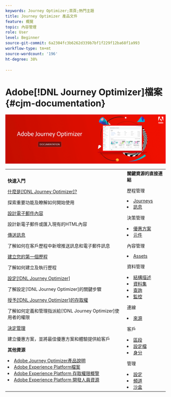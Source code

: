```yaml
---
keywords: Journey Optimizer;首頁;熱門主題
title: Journey Optimizer 產品文件
feature: 概覽
topic: 內容管理
role: User
level: Beginner
source-git-commit: 6a2304fc3b6262d339b7bf1f229f12ba68f1a993
workflow-type: tm+mt
source-wordcount: '196'
ht-degree: 38%

---
```


# Adobe[!DNL Journey Optimizer]檔案 {#cjm-documentation}

![](using/assets/do-not-localize/banner-cjm.png)


<table style="table-layout:fixed">
<tr>
  <td>
    <div><strong>快速入門</strong>
    </div>
    <p>
    <em></em>
    <p>
    <div>
      <a href="using/get-started.md">什麼是[!DNL Journey Optimizer]?</a>
    </div>
    <p>探索重要功能及瞭解如何開始使用
    <p>
    <div>
      <a href="using/design-emails.md">設計電子郵件內容</a>
    </div>
    <p>
    設計新電子郵件或匯入現有的HTML內容
    <p>
    <div>
      <a href="using/building-journeys/journeys-message.md">傳送訊息</a>
    </div>
    <p>了解如何在客戶歷程中新增推送訊息和電子郵件訊息
    <p>
    <div>
    <a href="using/building-journeys/journeys-uc.md">建立您的第一個歷程</a>
    </div>
    <p>了解如何建立及執行歷程
    <p>
    <div>
    <a href="using/configuration/get-started-configuration.md">設定[!DNL Journey Optimizer]</a>
    </div>
    <p>了解設定[!DNL Journey Optimizer]的關鍵步驟
    <p>
    <div>
    <a href="using/administration/permissions-overview.md">授予[!DNL Journey Optimizer]的存取權</a>
    </div>
    <p>了解如何定義和管理指派給[!DNL Journey Optimizer]使用者的權限
    <p>
    <div>
    <a href="using/offers/get-started/starting-offer-decisioning.md">決定管理</a>
    </div>
    <p>建立優惠方案，並將最佳優惠方案和體驗提供給客戶
    <p>
    <p>
    <div><strong>其他資源</strong>
    </div>
    <p>
    <p>
    <div>
    <li>
      <a href="https://helpx.adobe.com/legal/product-descriptions/adobe-journey-optimizer.html" target="_blank">Adobe Journey Optimizer產品說明</a>
    </li>
    </div>
    <div>
    <li>
      <a href="https://experienceleague.adobe.com/docs/experience-platform/landing/home.html?lang=zh-Hant" target="_blank">Adobe Experience Platform檔案</a>
    </li>
    </div>
      <div>
      <li>
      <a href="https://experienceleague.adobe.com/docs/experience-platform/access-control/home.html?lang=zh-Hant" target="_blank">Adobe Experience Platform 存取權限概覽</a>
    </li>
    </div>
      <div>
      <li>
      <a href="https://www.adobe.com/tw/experience-platform/documentation-and-developer-resources.html" target="_blank">Adobe Experience Platform 開發人員資源</a>
    </li>
    </div>
  </td>
   <td>
   <div><strong>關鍵資源的直接連結</strong>
    </div>
    <p>
    <em></em>
    <p>
    <p>歷程管理</p>
    <li>
      <a href="using/building-journeys/journey-gs.md">Journeys</a>
    </li>
    <li>
      <a href="using/create-message.md">訊息</a>
    </li>
    <p>
    <p>決策管理</p>
    <li>
      <a href="using/offers/get-started/starting-offer-decisioning.md">優惠方案</a>
    </li>
     <li>
      <a href="using/offers/offer-library/key-steps.md">元件</a>
    </li>
    <p>
    <p>內容管理</p>
    <li>
      <a href="using/assets-essentials.md">Assets</a>
    </li>
    <p>
    <p>資料管理</p>
    <li>
      <a href="using/get-started-schemas.md">結構描述</a>
    </li>
     <li>
      <a href="using/get-started-datasets.md">資料集</a>
    </li>
        <li>
      <a href="using/get-started-queries.md">查詢</a>
    </li>
     <li>
      <a href="https://experienceleague.adobe.com/docs/experience-platform/ingestion/quality/monitor-data-ingestion.html?lang=zh-Hant" target="_blank">監控</a>
    </li>
    <p>
    <p>連線</p>
    <li>
      <a href="using/get-started-sources.md">來源</a>
    </li>
    <p>
    <p>客戶</p>
    <li>
      <a href="using/segment/about-segments.md">區段</a>
    </li>
     <li>
      <a href="using/get-started-profiles.md">設定檔</a>
    </li>
    <li>
      <a href="using/get-started-identity.md">身分</a>
    </li>
    <p>
    <p>管理</p>
    <li>
      <a href="using/configuration/about-data-sources-events-actions.md">設定</a>
    </li>
    <li>
      <a href="using/configuration/get-started-configuration.md">頻道</a>
    </li>
     <li>
      <a href="using/administration/sandboxes.md">沙盒</a>
    </li>
  </td>
</tr>
</table>
